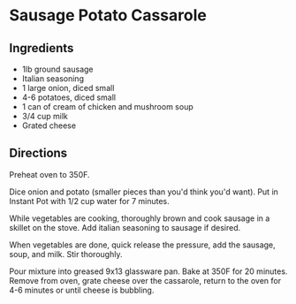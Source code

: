 # Sausage Potato Cassarole
## Ingredients

* 1lb ground sausage
* Italian seasoning
* 1 large onion, diced small
* 4-6 potatoes, diced small
* 1 can of cream of chicken and mushroom soup
* 3/4 cup milk
* Grated cheese

## Directions

Preheat oven to 350F.

Dice onion and potato (smaller pieces than you'd think you'd want). Put in Instant Pot with 1/2 cup water for 7 minutes.

While vegetables are cooking, thoroughly brown and cook sausage in a skillet on the stove. Add italian seasoning to sausage if desired.

When vegetables are done, quick release the pressure, add the sausage, soup, and milk. Stir thoroughly.

Pour mixture into greased 9x13 glassware pan. Bake at 350F for 20 minutes. Remove from oven, grate cheese over the cassarole, return to the oven for 4-6 minutes or until cheese is bubbling.